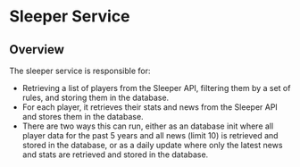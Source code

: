 # Sleeper Service

## Overview

The sleeper service is responsible for:

- Retrieving a list of players from the Sleeper API, filtering them by a set of rules, and storing them in the database.
- For each player, it retrieves their stats and news from the Sleeper API and stores them in the database.
- There are two ways this can run, either as an database init where all player data for the past 5 years and all news (limit 10) is retrieved and stored in the database, or as a daily update where only the latest news and stats are retrieved and stored in the database.
